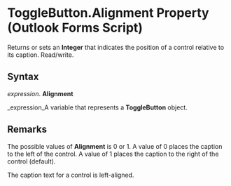
# ToggleButton.Alignment Property (Outlook Forms Script)

Returns or sets an  **Integer** that indicates the position of a control relative to its caption. Read/write.


## Syntax

 _expression_. **Alignment**

 _expression_A variable that represents a  **ToggleButton** object.


## Remarks

The possible values of  **Alignment** is 0 or 1. A value of 0 places the caption to the left of the control. A value of 1 places the caption to the right of the control (default).

The caption text for a control is left-aligned.

